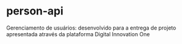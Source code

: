 # person-api
Gerenciamento de usuários: desenvolvido para a entrega de projeto apresentada através da plataforma Digital Innovation One
